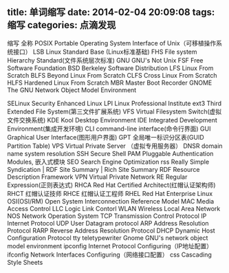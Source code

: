 title: 单词缩写
date: 2014-02-04 20:09:08
tags: 缩写
categories: 点滴发现
---

缩写	全称
POSIX	Portable Operating System Interface of Unix（可移植操作系统接口）
LSB	   	Linux Standard Base (Linux标准基础)
FHS		File system Hierarchy Standard(文件系统层次标准)
GNU		GNU's Not Unix
FSF		Free Software Foundation 
BSD		Berkeley Software Distribution
LFS		Linux From Scratch
BLFS	Beyond Linux From Scratch
CLFS	Cross Linux From Scratch
HLFS	Hardened Linux From Scratch
MBR		Master Boot Recorder
GNOME	The GNU Network Object Model Environment
<!--more-->
SELinux	Security Enhanced Linux
LPI		Linux Professional Institute
ext3	Third Extended File System(第三文件扩展系统)
VFS		Virtual Filesystem Switch(虚拟文件交换系统)
KDE		Kool Desktop Environment
IDE		Integrated Development Environment(集成开发环境)
CLI		command-line interface(命令行界面)
GUI		Graphical User Interface(图形用户界面)
GPT		全局唯一标识分区表(GUID Partition Table)
VPS		Virtual Private Server （虚拟专用服务器）
DNSR	domain name system resolution
SSH		Secure Shell
PAM 	Pluggable Authentication Modules, 嵌入式模块
SEO		Search Engine Optimization
rss		Really Simple Syndication | RDF Site Summary | Rich Site Summary
RDF		Resource Description Framework
VPN		Virtual Private Network
RE		Regular Expression(正则表达式)
RHCA	Red Hat Certified Architect(红帽认证架构师)
RHCT	红帽认证技师
RHCE	红帽认证工程师
RHEL	Red Hat Enterprise Linux
OSI(OSI/RM)		Open System Interconnection Reference Model
MAC		Media Access Control
LLC		Logic Link Contorl
WLAN	Wireless Local Area Network
NOS		Network Operation System
TCP		Transmission Control Protocol
IP		Internet Protocol
UDP		User Datagram protocol
ARP		Address Resolution Protocol
RARP	Reverse Address Resolution Protocol
DHCP	Dynamic Host Configuration Protocol
tty		teletypewriter
Gnome	GNU's network object model environment
ipconfig		Internet Protocol Configuring（IP地址配置）
ifconfig		Network Interfaces Configuring（网络接口配置）
css		Cascading Style Sheets

